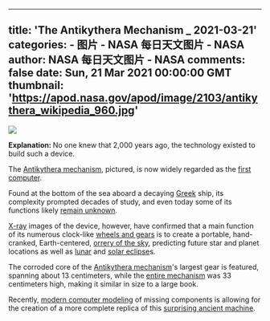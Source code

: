 
---
title: 'The Antikythera Mechanism  _ 2021-03-21'
categories: 
    - 图片
    - NASA 每日天文图片 - NASA
author: NASA 每日天文图片 - NASA
comments: false
date: Sun, 21 Mar 2021 00:00:00 GMT
thumbnail: 'https://apod.nasa.gov/apod/image/2103/antikythera_wikipedia_960.jpg'
---

<div>   
<img src="https://apod.nasa.gov/apod/image/2103/antikythera_wikipedia_960.jpg" referrerpolicy="no-referrer"><br> 

<b> Explanation: </b> 
No one knew that 2,000 years ago, the technology existed to build such a device. 

The <a href="https://en.wikipedia.org/wiki/Antikythera_mechanism">Antikythera mechanism</a>, pictured, is now widely regarded as the 
<a href="https://en.wikipedia.org/wiki/Computer#Pre-20th_century">first</a> <a href="https://www.smithsonianmag.com/history/decoding-antikythera-mechanism-first-computer-180953979/">computer</a>.

Found at the bottom of the sea aboard a decaying 
<a href="https://en.wikipedia.org/wiki/Greece">Greek</a> ship, 
its complexity prompted decades of study, 
and even today some of its functions likely 
<a href="http://img.gawkerassets.com/img/183lbg3rnl5w2jpg/original.jpg">remain unknown</a>. 

<a href="https://science.nasa.gov/ems/11_xrays">X-ray</a> images of the device, 
however, have confirmed that a main function of its numerous clock-like 
<a href="https://youtu.be/RLPVCJjTNgk">wheels and gears</a> 
is to create a portable, hand-cranked, Earth-centered, 
<a href="https://youtu.be/tmNuG15cqNw?t=410">orrery of the sky</a>, 
predicting future star and planet locations as well as 
<a href="https://apod.nasa.gov/apod/ap190120.html">lunar</a> and 
<a href="https://apod.nasa.gov/apod/ap170912.html">solar eclipse</a>s. 

The corroded core of the 
<a href="http://www.antikythera-mechanism.gr/">Antikythera mechanism</a>'s 
largest gear is featured, spanning about 13 centimeters, while the 
<a href="https://youtu.be/UpLcnAIpVRA">entire mechanism</a> 
was 33 centimeters high, making it similar in size to a large book.

Recently, <a href="https://www.nature.com/articles/s41598-021-84310-w">modern computer modeling</a> of missing components 
is allowing for the creation of a more complete replica of this 
<a href="https://www.bbc.com/news/science-environment-56377567">surprising ancient machine</a>. 


  
</div>
            